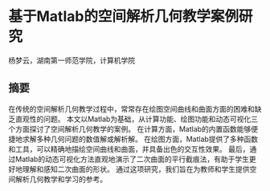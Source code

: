 # 基于Matlab的空间解析几何教学案例研究
杨梦云，湖南第一师范学院，计算机学院
## 摘要
在传统的空间解析几何教学过程中，常常存在绘图空间曲线和曲面方面的困难和缺乏直观性的问题。
本文以Matlab为基础，从计算功能、绘图功能和动态可视化三个方面探讨了空间解析几何教学的案例。
在计算方面，Matlab的内置函数能够便捷地求解多种几何问题的数值解或解析解。
在绘图方面，Matlab提供了多种函数和工具，可以精确地描绘空间曲线和曲面，并具备出色的交互性效果。
最后，通过Matlab的动态可视化方法直观地演示了二次曲面的平行截痕法，有助于学生更好地理解和感知二次曲面的形状。
通过这项研究，我们旨在为教师和学生提供空间解析几何教学和学习的参考。
